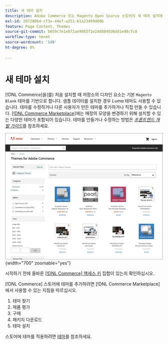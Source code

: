 ```yaml
---
title: 새 테마 설치
description: Adobe Commerce 또는 Magento Open Source 스토어의 새 테마 설치에 대해 알아봅니다.
exl-id: 28728064-cf3e-44ef-a251-61a23499d096
feature: Page Content, Themes
source-git-commit: b659c7e1e8f2ae9883f1e24d8045d6dd1e90cfc0
workflow-type: tm+mt
source-wordcount: '149'
ht-degree: 0%

---
```


# 새 테마 설치

[!DNL Commerce]을(를) 처음 설치할 때 저장소의 디자인 요소는 기본 `Magento Blank` 테마를 기반으로 합니다. 샘플 데이터를 설치한 경우 _Luma_ 테마도 사용할 수 있습니다. 테마를 수정하거나 다른 사용자가 만든 테마를 추가하거나 직접 만들 수 있습니다. [[!DNL Commerce Marketplace]](../getting-started/commerce-marketplace.md)에는 매장의 모양을 변경하기 위해 설치할 수 있는 다양한 테마가 포함되어 있습니다. 테마를 만들거나 수정하는 방법은 [_프론트엔드 개발 가이드_](https://developer.adobe.com/commerce/frontend-core/guide/)를 참조하세요.

![[!DNL Commerce Marketplace]](./assets/marketplace-themes.png){width="700" zoomable="yes"}

시작하기 전에 올바른 [[!DNL Commerce] 액세스 키](https://experienceleague.adobe.com/docs/commerce-operations/installation-guide/prerequisites/authentication-keys.html?lang=ko) 집합이 있는지 확인하십시오.

[!DNL Commerce] 스토어에 테마를 추가하려면 [!DNL Commerce Marketplace]에서 사용할 수 있는 지침을 따르십시오.

1. 테마 찾기
1. 제품 평가
1. 구매
1. 패키지 다운로드
1. 테마 설치

스토어에 테마를 적용하려면 [테마](themes.md)를 참조하세요.
